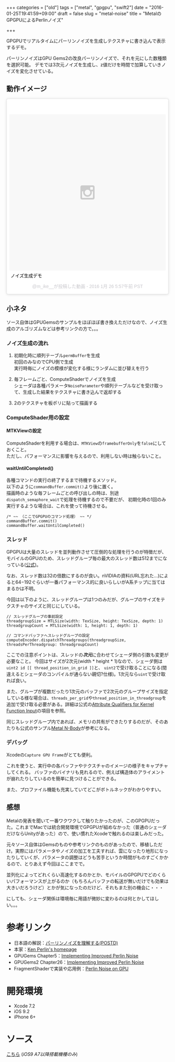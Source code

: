+++
categories = ["old"]
tags = ["metal", "gpgpu", "swift2"]
date = "2016-01-25T19:41:59+09:00"
draft = false
slug = "metal-noise"
title = "MetalのGPGPUによるPerlinノイズ"

+++

GPGPUでリアルタイムにパーリンノイズを生成しテクスチャに書き込んで表示するデモ。

パーリンノイズはGPU Gems2の改良パーリンノイズで、それを元にした数種類を選択可能。
デモでは3次元ノイズを生成し、z値だけを時間で加算していきノイズを変化させている。

## 動作イメージ
<!--more-->
<blockquote class="instagram-media" data-instgrm-captioned data-instgrm-version="6" style=" background:#FFF; border:0; border-radius:3px; box-shadow:0 0 1px 0 rgba(0,0,0,0.5),0 1px 10px 0 rgba(0,0,0,0.15); margin: 1px; max-width:658px; padding:0; width:99.375%; width:-webkit-calc(100% - 2px); width:calc(100% - 2px);"><div style="padding:8px;"> <div style=" background:#F8F8F8; line-height:0; margin-top:40px; padding:50.0% 0; text-align:center; width:100%;"> <div style=" background:url(data:image/png;base64,iVBORw0KGgoAAAANSUhEUgAAACwAAAAsCAMAAAApWqozAAAAGFBMVEUiIiI9PT0eHh4gIB4hIBkcHBwcHBwcHBydr+JQAAAACHRSTlMABA4YHyQsM5jtaMwAAADfSURBVDjL7ZVBEgMhCAQBAf//42xcNbpAqakcM0ftUmFAAIBE81IqBJdS3lS6zs3bIpB9WED3YYXFPmHRfT8sgyrCP1x8uEUxLMzNWElFOYCV6mHWWwMzdPEKHlhLw7NWJqkHc4uIZphavDzA2JPzUDsBZziNae2S6owH8xPmX8G7zzgKEOPUoYHvGz1TBCxMkd3kwNVbU0gKHkx+iZILf77IofhrY1nYFnB/lQPb79drWOyJVa/DAvg9B/rLB4cC+Nqgdz/TvBbBnr6GBReqn/nRmDgaQEej7WhonozjF+Y2I/fZou/qAAAAAElFTkSuQmCC); display:block; height:44px; margin:0 auto -44px; position:relative; top:-22px; width:44px;"></div></div> <p style=" margin:8px 0 0 0; padding:0 4px;"> <a href="https://www.instagram.com/p/BBATaXDFQW1/" style=" color:#000; font-family:Arial,sans-serif; font-size:14px; font-style:normal; font-weight:normal; line-height:17px; text-decoration:none; word-wrap:break-word;" target="_blank">ノイズ生成デモ</a></p> <p style=" color:#c9c8cd; font-family:Arial,sans-serif; font-size:14px; line-height:17px; margin-bottom:0; margin-top:8px; overflow:hidden; padding:8px 0 7px; text-align:center; text-overflow:ellipsis; white-space:nowrap;">@m_ike__が投稿した動画 - <time style=" font-family:Arial,sans-serif; font-size:14px; line-height:17px;" datetime="2016-01-26T13:57:16+00:00">2016 1月 26 5:57午前 PST</time></p></div></blockquote> <script async defer src="//platform.instagram.com/en_US/embeds.js"></script>

  
	
## 小ネタ
ソース自体はGPUGemsのサンプルをほぼほぼ書き換えただけなので、ノイズ生成のアルゴリズムなどは参考リンクの方で。。。

### ノイズ生成の流れ
1. 初期化時に順列テーブル`permBuffer`を生成  
初回のみなのでCPU側で生成  
実行時毎にノイズの模様が変化する様にランダムに並び替えを行う

2. 毎フレームごと、ComputeShaderでノイズを生成  
シェーダは各種パラメータ`NoiseParameter`や順列テーブルなどを受け取って、生成した結果をテクスチャに書き込んで返却する

3. 2のテクスチャを板ポリに貼って描画する

### ComputeShader用の設定

#### MTKViewの設定
ComputeShaderを利用する場合は、`MTKView`の`framebufferOnly`を`false`にしておくこと。  
ただし、パフォーマンスに影響を与えるので、利用しない時は触らないこと。

#### waitUntilCompleted()
各種コマンドの実行の終了するまで待機するメソッド。  
以下のように`commandBuffer.commit()`より後に置く。  
描画時のような毎フレームごとの呼び出しの時は、別途 `dispatch_semaphore_wait`で処理を待機するので不要だが、
初期化時の1回のみ実行するような場合は、これを使って待機させる。

>
```
/* ~~ （ここでGPGPUのコマンド処理） ~~ */
commandBuffer.commit()
commandBuffer.waitUntilCompleted()
```

### スレッド
GPGPUは大量のスレッドを並列動作させて圧倒的な処理を行うのが特徴だが、モバイルのGPUのため、スレッドグループ毎の最大のスレッド数は512までになっている([公式](https://developer.apple.com/library/ios/documentation/Miscellaneous/Conceptual/MetalProgrammingGuide/MetalFeatureSetTables/MetalFeatureSetTables.html))。

なお、スレッド数は32の倍数にするのが良い。nVIDIAの資料(URL忘れた…)によると64−192ぐらいが一番パフォーマンス的に良いらしいがA系チップに当てはまるかは不明。

今回は以下のように、スレッドグループは1つのみだが、グループのサイズをテクスチャのサイズと同じにしている。

>
```
// スレッドグループの事前設定
threadgroupSize = MTLSize(width: TexSize, height: TexSize, depth: 1)
threadgroupCount = MTLSize(width: 1, height: 1, depth: 1)

// コマンドバッファへスレッドグループの設定
computeEncoder.dispatchThreadgroups(threadgroupSize, threadsPerThreadgroup: threadgroupCount)
```

ここでの注意ポイントは、スレッドの***次元***に合わせてシェーダ側の引数も変更が必要なこと。
今回はサイズが2次元(width * height * 1)なので、シェーダ側は`uint2 id [[ thread_position_in_grid ]]`と、
`uint2`で受け取ることになる(間違えるとシェーダのコンパイルが通らない親切?仕様)。1次元なら`uint`で受け取れば良い。

また、グループが複数だったり1次元のバッファで2次元のグループサイズを指定している様な場合は、`threads_per_grid`や`thread_position_in_threadgroup`を追加で受け取る必要がある。詳細は公式の[Attribute Qualifiers for Kernel Function Input](https://developer.apple.com/library/ios/documentation/Metal/Reference/MetalShadingLanguageGuide/func-var-qual/func-var-qual.html)の項目を参照。

同じスレッドグループ内であれば、メモリの共有ができたりするのだが、そのあたりも公式のサンプル[Metal N-Body](https://developer.apple.com/library/ios/samplecode/Metal_NBody_Simulation/Introduction/Intro.html)が参考になる。

### デバッグ
Xcodeの`Capture GPU Frame`がとても便利。

これを使うと、実行中の各バッファやテクスチャのイメージの様子をキャプチャしてくれる。
バッファのバイナリも見れるので、例えば構造体のアライメントが崩れたりしているのを簡単に見つけることができる。

また、プロファイル機能も充実していてどこがボトルネックがわかりやすい。


## 感想
Metalの発表を聞いて一番ワクワクして触りたかったのが、このGPGPUだった。これまでMacでは統合開発環境でGPGPUが組めなかった（普通のシェーダだけならUnityがあった）ので、使い慣れたXcodeで触れるのは楽しみだった。

元々ソース自体はGemsのものや参考リンクのものがあったので、移植しただけ。実際にはパラメータやノイズの加工を工夫すれば、雲になったり地形になったりしていくが、パラメータの調整はどうも苦手というか時間がものすごくかかるので、とりあえず今回はここまでで。

並列化によってどれくらい高速化するのかとか、モバイルのGPGPUでどのくらいパフォーマンスが上がるのか（もちろんバッファの転送が無いだけでも効果は大きいだろうけど）とかが気になったのだけど、それもまた別の機会に・・・

にしても、シェーダ関係は環境毎に用語が微妙に変わるのは何とかしてほしい。。。  

# 参考リンク
- 日本語の解説：[パーリンノイズを理解する(POSTD)](http://postd.cc/understanding-perlin-noise/)
- 本家：[Ken Perlin's homepage](http://mrl.nyu.edu/~perlin/)
- GPUGems Chapter5：[Implementing Improved Perlin Noise](http://http.developer.nvidia.com/GPUGems/gpugems_ch05.html)
- GPUGems2 Chapter26：[Implementing Improved Perlin Noise](http://http.developer.nvidia.com/GPUGems2/gpugems2_chapter26.html)
- FragmentShaderで実装や応用例：[Perlin Noise on GPU](http://www.sci.utah.edu/~leenak/IndStudy_reportfall/Perlin%20Noise%20on%20GPU.html)

# 開発環境
+ Xcode 7.2
+ iOS 9.2
+ iPhone 6+

# ソース
[こちら](https://github.com/mike-neko/MetalCompute) (*iOS9 A7以降搭載機種のみ*)

